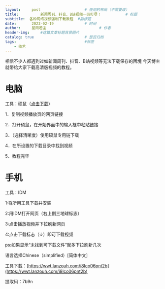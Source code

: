 ```yaml
---
layout:     post   				    # 使用的布局（不需要改）
title:       	新闻周刊、抖音、B站视频一网打尽！			# 标题 
subtitle:  各种网络视频强制下载教程  #副标题
date:       2023-02-19 				# 时间
author:     星雨若尘 						# 作者
header-img:  	#这篇文章标题背景图片
catalog: true 						# 是否归档
tags:								#标签
    - 技术
---
```

相信不少人都遇到过如新闻周刊、抖音、B站视频等无法下载保存的困境
今天博主就带给大家下载高清版视频的教程。

# 电脑 #

工具：硕鼠（[点击下载](https://www.flvcd.com/)）

1．复制视频播放页的网页链接

2．打开硕鼠，在开始界面中的输入框中粘贴链接

3．（选择清晰度）使用硕鼠专用链下载

4．在所设置的下载目录中找到视频

5．教程完毕

# 手机 #

工具：IDM

1:将所用工具下载并安装

2:用IDM打开网页（右上倒三地球标志）

3:点击播放视频并下拉刷新网页

4:点击下载标志（↓）即可下载视频

ps:如果显示“未找到可下载文件”就多下拉刷新几次

语言选择Chinese（simplified）[简体中文]

工具下载：[https://wwt.lanzouh.com/i8Ico06pnt2b](https://wwt.lanzouh.com/i8Ico06pnt2b)

提取码：7b9n